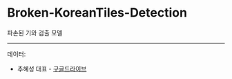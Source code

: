 # Broken-KoreanTiles-Detection
파손된 기와 검출 모델

---

데이터:

* 추혜성 대표 - [구글드라이브](https://drive.google.com/drive/folders/1Hfwn8X9SEt96GJ_iuk8ZaEPWYt5pLvQm)